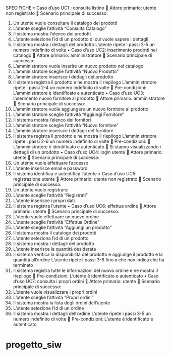 SPECIFICHE
•	Caso d’uso UC1 : consulta listino
	Attore primario: utente non registrato
	Scenario principale di successo:
1.	Un utente vuole consultare il catalogo dei prodotti
2.	L’utente sceglie l’attività “Consulta Catalogo”
3.	Il sistema mostra l’elenco dei prodotti
4.	L’utente selezione l’id di un prodotto di cui vuole sapere i dettagli
5.	Il sistema mostra i dettagli del prodotto 
L’utente ripete i passi 3-5 un numero indefinito di volte 
•	Caso d’uso UC2: inserimento prodotti nel catalogo
	Attore primario: amministratore
	Scenario principale di successo:
1.	L’amministratore vuole inserire un nuovo prodotto nel catalogo
2.	L’amministratore sceglie l’attività “Nuovo Prodotto”
3.	L’amministratore inserisce i dettagli del prodotto
4.	Il sistema registra il prodotto e ne mostra il riepilogo
L’amministratore ripete i passi 2-4 un numero indefinito di volte
	Pre-condizioni: L’amministratore è identificato e autenticato
•	Caso d’uso UC3: inserimento nuovo fornitore al prodotto
	Attore primario: amministratore
	Scenario principale di successo:
1.	L’amministratore vuole aggiungere un nuovo fornitore al prodotto
2.	L’amministratore sceglie l’attività “Aggiungi Fornitore”
3.	Il sistema mostra l’elenco dei fornitori
4.	L’amministratore sceglie l’attività “Nuovo fornitore”
5.	L’amministratore inserisce i dettagli del fornitore
6.	Il sistema registra il prodotto e ne mostra il riepilogo
L’amministratore ripete i passi 2-6 un numero indefinito di volte
	Pre-condizioni:
	L’amministratore è identificato e autenticato
	Si stanno visualizzando i dettagli di un prodotto
•	Caso d’uso UC4: login utente
	Attore primario: utente
	Scenario principale di successo:
1.	Un utente vuole effettuare l’accesso
2.	L’utente inserisce email e password
3.	Il sistema identifica e autentifica l’utente
•	Caso d’uso UC5: registrazione utente
	Attore primario: utente non registrato
	Scenario principale di successo:
1.	Un utente vuole registrarsi
2.	L’utente sceglie l’attività “Registrati”
3.	L’utente inserisce i propri dati
4.	Il sistema registra l’utente
•	Caso d’uso UC6: effettua ordine
	Attore primario: utente
	Scenario principale di successo:
1.	L’utente vuole effettuare un nuovo ordine
2.	L’utente sceglie l’attività “Effettua Ordine”
3.	L’utente sceglie l’attività “Aggiungi un prodotto”
4.	Il sistema mostra il catalogo dei prodotti
5.	L’utente seleziona l’id di un prodotto
6.	Il sistema mostra i dettagli del prodotto
7.	L’utente inserisce la quantità desiderata
8.	Il sistema verifica la disponibilità del prodotto e aggiunge il prodotto e la quantità all’ordine
L’utente ripete i passi 3-8 fino a che non indica che ha terminato
9.	Il sistema registra tutte le informazioni del nuovo ordine e ne mostra il riepilogo 
	Pre-condizioni: L’utente è identificato e autenticato
•	Caso d’uso UC7: consulta i propri ordini
	Attore primario: utente
	Scenario principale di successo:
1.	L’utente vuole visualizzare i propri ordini
2.	L’utente sceglie l’attività “Propri ordini”
3.	Il sistema mostra la lista degli ordini dell’utente
4.	L’utente selezione l’id di un ordine 
5.	Il sistema mostra i dettagli dell’ordine
L’utente ripete i passi 3-5 un numero indefinito di volte
	Pre-condizioni: L’utente è identificato e autenticato
# progetto_siw
